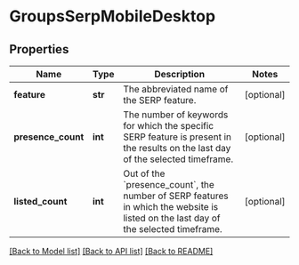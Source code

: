 # GroupsSerpMobileDesktop

## Properties
Name | Type | Description | Notes
------------ | ------------- | ------------- | -------------
**feature** | **str** | The abbreviated name of the SERP feature. | [optional] 
**presence_count** | **int** | The number of keywords for which the specific SERP feature is present in the results on the last day of the selected timeframe. | [optional] 
**listed_count** | **int** | Out of the &#x60;presence_count&#x60;, the number of SERP features in which the website is listed on the last day of the selected timeframe. | [optional] 

[[Back to Model list]](../README.md#documentation-for-models) [[Back to API list]](../README.md#documentation-for-api-endpoints) [[Back to README]](../README.md)

